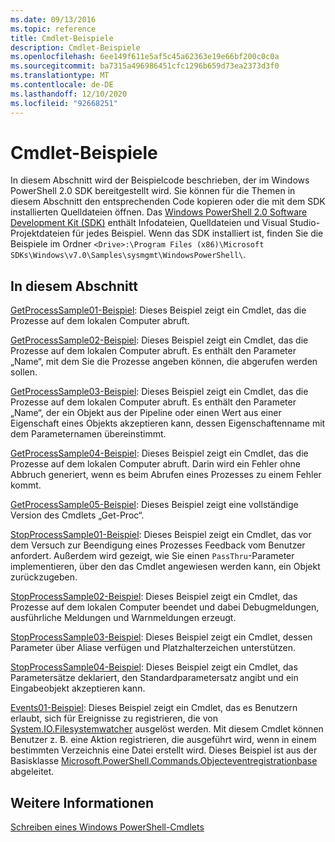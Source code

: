 ```yaml
---
ms.date: 09/13/2016
ms.topic: reference
title: Cmdlet-Beispiele
description: Cmdlet-Beispiele
ms.openlocfilehash: 6ee149f611e5af5c45a62363e19e66bf200c0c0a
ms.sourcegitcommit: ba7315a496986451cfc1296b659d73ea2373d3f0
ms.translationtype: MT
ms.contentlocale: de-DE
ms.lasthandoff: 12/10/2020
ms.locfileid: "92668251"
---
```

# <a name="cmdlet-samples"></a>Cmdlet-Beispiele

In diesem Abschnitt wird der Beispielcode beschrieben, der im Windows PowerShell 2.0 SDK bereitgestellt wird. Sie können für die Themen in diesem Abschnitt den entsprechenden Code kopieren oder die mit dem SDK installierten Quelldateien öffnen. Das [Windows PowerShell 2.0 Software Development Kit (SDK)](https://www.microsoft.com/download/details.aspx?id=2560) enthält Infodateien, Quelldateien und Visual Studio-Projektdateien für jedes Beispiel. Wenn das SDK installiert ist, finden Sie die Beispiele im Ordner `<Drive>:\Program Files (x86)\Microsoft SDKs\Windows\v7.0\Samples\sysmgmt\WindowsPowerShell\`.

## <a name="in-this-section"></a>In diesem Abschnitt

[GetProcessSample01-Beispiel](./getprocesssample01-sample.md): Dieses Beispiel zeigt ein Cmdlet, das die Prozesse auf dem lokalen Computer abruft.

[GetProcessSample02-Beispiel](./getprocesssample02-sample.md): Dieses Beispiel zeigt ein Cmdlet, das die Prozesse auf dem lokalen Computer abruft. Es enthält den Parameter „Name“, mit dem Sie die Prozesse angeben können, die abgerufen werden sollen.

[GetProcessSample03-Beispiel](./getprocesssample03-sample.md): Dieses Beispiel zeigt ein Cmdlet, das die Prozesse auf dem lokalen Computer abruft. Es enthält den Parameter „Name“, der ein Objekt aus der Pipeline oder einen Wert aus einer Eigenschaft eines Objekts akzeptieren kann, dessen Eigenschaftenname mit dem Parameternamen übereinstimmt.

[GetProcessSample04-Beispiel](./getprocesssample04-sample.md): Dieses Beispiel zeigt ein Cmdlet, das die Prozesse auf dem lokalen Computer abruft. Darin wird ein Fehler ohne Abbruch generiert, wenn es beim Abrufen eines Prozesses zu einem Fehler kommt.

[GetProcessSample05-Beispiel](./getprocesssample05-sample.md): Dieses Beispiel zeigt eine vollständige Version des Cmdlets „Get-Proc“.

[StopProcessSample01-Beispiel](./stopprocesssample01-sample.md): Dieses Beispiel zeigt ein Cmdlet, das vor dem Versuch zur Beendigung eines Prozesses Feedback vom Benutzer anfordert. Außerdem wird gezeigt, wie Sie einen `PassThru`-Parameter implementieren, über den das Cmdlet angewiesen werden kann, ein Objekt zurückzugeben.

[StopProcessSample02-Beispiel](./stopprocesssample02-sample.md): Dieses Beispiel zeigt ein Cmdlet, das Prozesse auf dem lokalen Computer beendet und dabei Debugmeldungen, ausführliche Meldungen und Warnmeldungen erzeugt.

[StopProcessSample03-Beispiel](./stopprocesssample03-sample.md): Dieses Beispiel zeigt ein Cmdlet, dessen Parameter über Aliase verfügen und Platzhalterzeichen unterstützen.

[StopProcessSample04-Beispiel](./stopprocesssample04-sample.md): Dieses Beispiel zeigt ein Cmdlet, das Parametersätze deklariert, den Standardparametersatz angibt und ein Eingabeobjekt akzeptieren kann.

[Events01-Beispiel](./events01-sample.md): Dieses Beispiel zeigt ein Cmdlet, das es Benutzern erlaubt, sich für Ereignisse zu registrieren, die von [System.IO.Filesystemwatcher](/dotnet/api/System.IO.FileSystemWatcher) ausgelöst werden. Mit diesem Cmdlet können Benutzer z. B. eine Aktion registrieren, die ausgeführt wird, wenn in einem bestimmten Verzeichnis eine Datei erstellt wird. Dieses Beispiel ist aus der Basisklasse [Microsoft.PowerShell.Commands.Objecteventregistrationbase](/dotnet/api/Microsoft.PowerShell.Commands.ObjectEventRegistrationBase) abgeleitet.

## <a name="see-also"></a>Weitere Informationen

[Schreiben eines Windows PowerShell-Cmdlets](./writing-a-windows-powershell-cmdlet.md)
